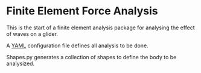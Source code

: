 # Finite Element Force Analysis

This is the start of a finite element analysis package for analysing the effect of waves on a glider.

A
<a href=https://docs.ansible.com/ansible/latest/reference_appendices/YAMLSyntax.html>YAML</a>
configuration file defines all analysis to be done.

Shapes.py generates a collection of shapes to define the body to be analysized.
